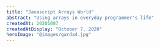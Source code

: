 ```yaml
---
title: "Javascript Arrays World"
abstract: "Using arrays in everyday programmer's life"
createdAt: 20201007
createdAtDisplay: "October 7, 2020"
heroImage: "@images/garda4.jpg"
---
```

